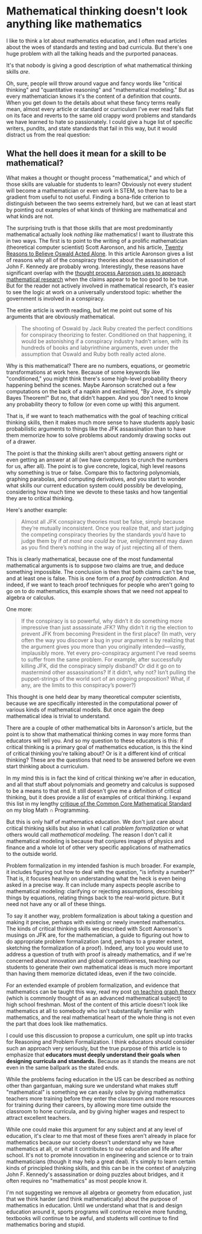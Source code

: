 # Mathematical thinking doesn't look anything like mathematics

I like to think a lot about mathematics education, and I often read articles
about the woes of standards and testing and bad curricula. But there's one huge
problem with all the talking heads and the purported panaceas. 

It's that nobody is giving a good description of what mathematical thinking
skills *are*.

Oh, sure, people will throw around vague and fancy words like "critical
thinking" and "quantitative reasoning" and "mathematical modeling." But as
every mathematician knows it's the content of a definition that counts. When
you get down to the details about what these fancy terms really mean, almost
every article or standard or curriculum I've ever read falls flat on its face
and reverts to the same old crappy word problems and standards we have learned
to hate so passionately. I could give a huge list of specific writers, pundits,
and state standards that fail in this way, but it would distract us from the
real question:

## What the hell does it mean for a skill to be mathematical?

What makes a thought or thought process "mathematical," and which of those
skills are valuable for students to learn? Obviously not every student will
become a mathematician or even work in STEM, so there has to be a gradient from
useful to not useful. Finding a bona-fide criterion to distinguish between the
two seems extremely hard, but we can at least start by pointing out examples of
what kinds of thinking are mathematical and what kinds are not.

The surprising truth is that those skills that are most predominantly
mathematical actually look *nothing like* mathematics! I want to illustrate
this in two ways. The first is to point to the writing of a prolific
mathematician (theoretical computer scientist) Scott Aaronson, and his article,
[Twenty Reasons to Believe Oswald Acted
Alone](http://www.scottaaronson.com/blog/?p=1596). In this article Aaronson
gives a list of reasons why all of the conspiracy theories about the
assassination of John F. Kennedy are probably wrong. Interestingly, these
reasons have significant overlap with the [thought process Aaronson uses to
approach mathematical research](http://www.scottaaronson.com/blog/?p=304) when
the claims appear to be too good to be true. But for the reader not actively
involved in mathematical research, it's easier to see the logic at work on a
universally understood topic: whether the government is involved in a
conspiracy.

The entire article is worth reading, but let me point out some of his arguments
that are obviously mathematical.

>  The shooting of Oswald by Jack Ruby created the perfect conditions for
>  conspiracy theorizing to fester.  Conditioned on that happening, it would be
>  astonishing if a conspiracy industry hadn’t arisen, with its hundreds of
>  books and labyrinthine arguments, even under the assumption that Oswald and
>  Ruby both really acted alone.

Why is this mathematical? There are no numbers, equations, or geometric
transformations at work here. Because of some keywords like "conditioned," you
might think there's some high-level probability theory happening behind the
scenes. Maybe Aaronson scratched out a few computations on the back of a napkin
and exclaimed, "By Jove, it's simply Bayes Theorem!" But no, that didn't
happen. And you don't need to know any probability theory to follow (or even
come up with) this argument.

That is, if we want to teach mathematics with the goal of teaching critical
thinking skills, then it makes much more sense to have students apply basic
probabilistic arguments to things like the JFK assassination than to have them
memorize how to solve problems about randomly drawing socks out of a drawer.

The point is that the *thinking skills* aren't about getting answers right or
even getting an answer at all (we have computers to crunch the numbers for us,
after all). The point is to give concrete, logical, high level reasons why
something is true or false. Compare this to factoring polynomials, graphing
parabolas, and computing derivatives, and you start to wonder what skills our
current education system could possibly be developing, considering how much
time we devote to these tasks and how tangential they are to critical thinking.

Here's another example:

> Almost all JFK conspiracy theories must be false, simply because they’re
> mutually inconsistent.  Once you realize that, and start judging the
> competing conspiracy theories by the standards you’d have to judge them by if
> *at most one could be true,* enlightenment may dawn as you find there’s
> nothing in the way of just rejecting all of them.

This is clearly mathematical, because one of the most fundamental mathematical
arguments is to suppose two claims are true, and deduce something impossible.
The conclusion is then that both claims can't be true, and at least one is
false. This is one form of a *proof by contradiction*. And indeed, if we want
to teach proof techniques for people who aren't going to go on to do
mathematics, this example shows that we need not appeal to algebra or calculus.

One more:

> If the conspiracy is so powerful, why didn’t it do something more impressive
> than just assassinate JFK? Why didn’t it rig the election to prevent JFK from
> becoming President in the first place?  (In math, very often the way you
> discover a bug in your argument is by realizing that the argument gives you
> more than you originally intended—vastly, implausibly more.  Yet every
> pro-conspiracy argument I’ve read seems to suffer from the same problem.  For
> example, after successfully killing JFK, did the conspiracy simply disband?
> Or did it go on to mastermind other assassinations?  If it didn’t, why not?
> Isn’t pulling the puppet-strings of the world sort of an ongoing proposition?
> What, if any, are the limits to this conspiracy’s power?)

This thought is one held dear by many theoretical computer scientists, because
we are specifically interested in the computational power of various kinds of
mathematical models. But once again the deep mathematical idea is trivial to
understand. 

There are a couple of other mathematical bits in Aaronson's article, but the
point is to show that mathematical thinking comes in way more forms than
educators will tell you. And so my question to these educators is this: if
critical thinking is a primary goal of mathematics education, is this the kind
of critical thinking you're talking about? Or is it a different kind of
critical thinking? These are the questions that need to be answered before we
even start thinking about a curriculum. 

In my mind this is in fact the kind of critical thinking we're after in
education, and all that stuff about polynomials and geometry and calculus is
supposed to be a means to that end. It still doesn't give me a definition of
critical thinking, but it does provide a *list* of examples of critical
thinking. I expand this list in my lengthy [critique of the Common Core
Mathematical
Standard](http://jeremykun.com/2013/11/04/deconstructing-the-common-core-mathematical-standard/)
on my blog Math ∩ Programming.

But this is only half of mathematics education. We don't just care about
critical thinking skills but also in what I call *problem formalization* or
what others would call *mathematical modeling*. The reason I don't call it
mathematical modeling is because that conjures images of physics and finance
and a whole lot of other very specific applications of mathematics to the
outside world. 

Problem formalization in my intended fashion is much broader. For example, it
includes figuring out how to deal with the question, "is infinity a number?"
That is, it focuses heavily on understanding what the heck is even being asked
in a precise way. It can include many aspects people ascribe to mathematical
modeling: clarifying or rejecting assumptions, describing things by equations,
relating things back to the real-world picture. But it need not have any or all
of these things. 

To say it another way, problem formalization is about taking a question and
making it precise, perhaps with existing or newly invented mathematics. The
kinds of critical thinking skills we described with Scott Aaronson's musings on
JFK are, for the mathematician, a guide to figuring out how to do appropriate
problem formalization (and, perhaps to a greater extent, sketching the
formalization of a proof). Indeed, any tool you would use to address a question
of truth with proof is already mathematics, and if we're concerned about
innovation and global competitiveness, teaching our students to generate their
own mathematical ideas is much more important than having them memorize
dictated ideas, even if the two coincide. 

For an extended example of problem formalization, and evidence that mathematics
can be taught this way, read my post [on teaching graph
theory](http://jeremykun.com/2011/06/26/teaching-mathematics-graph-theory/)
(which is commonly thought of as an advanced mathematical subject) to high
school freshman. Most of the content of this article doesn't look like
mathematics at all to somebody who isn't substantially familiar with
mathematics, and the real mathematical heart of the whole thing is not even the
part that does look like mathematics.

I could use this discussion to propose a curriculum, one split up into tracks
for Reasoning and Problem Formalization. I think educators should consider such
an approach very seriously, but the true purpose of this article is to
emphasize that **educators must deeply understand their goals when
designing curricula and standards.** Because as it stands the means are not
even in the same ballpark as the stated ends.

While the problems facing education in the US can be described as nothing other
than gargantuan, making sure we understand what makes stuff "mathematical" is
something we can easily solve by giving mathematics teachers more training
before they enter the classroom and more resources for training during their
careers, by allowing more time outside the classroom to hone curricula, and by
giving higher wages and respect to attract excellent teachers. 

While one could make this argument for any subject and at any level of
education, it's clear to me that most of these fixes aren't already in place
for mathematics because our society doesn't understand why we have mathematics
at all, or what it contributes to our education and life after school. It's
not to promote innovation in engineering and science or to train
mathematicians (though it may help a great deal). It's simply to learn
certain kinds of principled thinking skills, and this can be in the context
of analyzing John F. Kennedy's assassination or doing puzzles about
bridges, and it often requires no "mathematics" as most people know it.

I'm not suggesting we remove all algebra or geometry from education, just that
we think harder (and think mathematically) about the purpose of mathematics in
education. Until we understand what that is and design education around it,
sports programs will continue receive more funding, textbooks will continue to
be awful, and students will continue to find mathematics boring and stupid.
